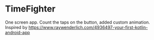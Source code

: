 # TimeFighter
One screen app. Count the taps on the button, added custom animation.
 Inspired by https://www.raywenderlich.com/4936497-your-first-kotlin-android-app
